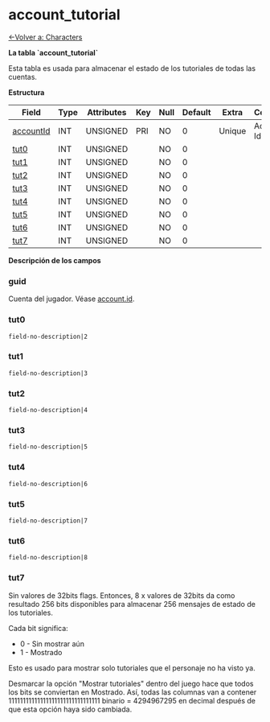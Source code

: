 # account\_tutorial

[<-Volver a: Characters](database-characters.md)

**La tabla \`account\_tutorial\`**

Esta tabla es usada para almacenar el estado de los tutoriales de todas las cuentas.

**Estructura**

| Field          | Type | Attributes | Key | Null | Default | Extra  | Comment            |
| -------------- | ---- | ---------- | --- | ---- | ------- | ------ | ------------------ |
| [accountId][1] | INT  | UNSIGNED   | PRI | NO   | 0       | Unique | Account Identifier |
| [tut0][2]      | INT  | UNSIGNED   |     | NO   | 0       |        |                    |
| [tut1][3]      | INT  | UNSIGNED   |     | NO   | 0       |        |                    |
| [tut2][4]      | INT  | UNSIGNED   |     | NO   | 0       |        |                    |
| [tut3][5]      | INT  | UNSIGNED   |     | NO   | 0       |        |                    |
| [tut4][6]      | INT  | UNSIGNED   |     | NO   | 0       |        |                    |
| [tut5][7]      | INT  | UNSIGNED   |     | NO   | 0       |        |                    |
| [tut6][8]      | INT  | UNSIGNED   |     | NO   | 0       |        |                    |
| [tut7][9]      | INT  | UNSIGNED   |     | NO   | 0       |        |                    |

[1]: #accountid
[2]: #tut0
[3]: #tut1
[4]: #tut2
[5]: #tut3
[6]: #tut4
[7]: #tut5
[8]: #tut6
[9]: #tut7

**Descripción de los campos**

### guid

Cuenta del jugador. Véase [account.id](account#id).

### tut0

`field-no-description|2`

### tut1

`field-no-description|3`

### tut2

`field-no-description|4`

### tut3

`field-no-description|5`

### tut4

`field-no-description|6`

### tut5

`field-no-description|7`

### tut6

`field-no-description|8`

### tut7

Sin valores de 32bits flags. Entonces, 8 x valores de 32bits da como resultado 256 bits disponibles para almacenar 256 mensajes de estado de los tutoriales.

Cada bit significa:

- 0 - Sin mostrar aún
- 1 - Mostrado

Esto es usado para mostrar solo tutoriales que el personaje no ha visto ya.

Desmarcar la opción "Mostrar tutoriales" dentro del juego hace que todos los bits se conviertan en Mostrado. Así, todas las columnas van a contener 11111111111111111111111111111111 binario = 4294967295 en decimal después de que esta opción haya sido cambiada.
